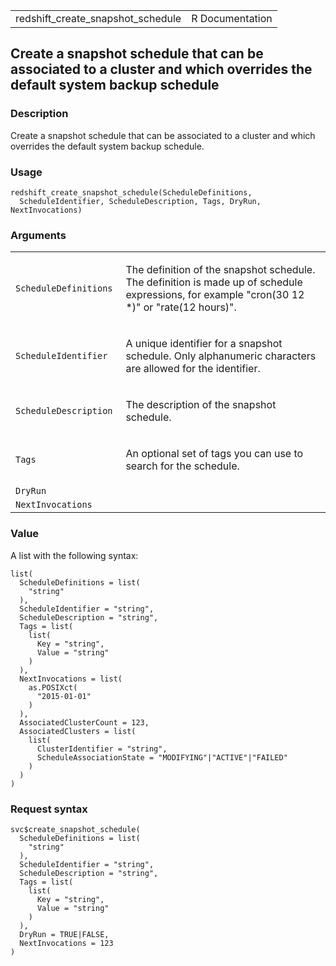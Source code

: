 <table style="width: 100%;">
<tbody>
<tr class="odd">
<td>redshift_create_snapshot_schedule</td>
<td style="text-align: right;">R Documentation</td>
</tr>
</tbody>
</table>

## Create a snapshot schedule that can be associated to a cluster and which overrides the default system backup schedule

### Description

Create a snapshot schedule that can be associated to a cluster and which
overrides the default system backup schedule.

### Usage

    redshift_create_snapshot_schedule(ScheduleDefinitions,
      ScheduleIdentifier, ScheduleDescription, Tags, DryRun, NextInvocations)

### Arguments

<table>
<colgroup>
<col style="width: 35%" />
<col style="width: 65%" />
</colgroup>
<tbody>
<tr class="odd">
<td><code
id="redshift_create_snapshot_schedule_:_ScheduleDefinitions">ScheduleDefinitions</code></td>
<td><p>The definition of the snapshot schedule. The definition is made
up of schedule expressions, for example "cron(30 12 *)" or "rate(12
hours)".</p></td>
</tr>
<tr class="even">
<td><code
id="redshift_create_snapshot_schedule_:_ScheduleIdentifier">ScheduleIdentifier</code></td>
<td><p>A unique identifier for a snapshot schedule. Only alphanumeric
characters are allowed for the identifier.</p></td>
</tr>
<tr class="odd">
<td><code
id="redshift_create_snapshot_schedule_:_ScheduleDescription">ScheduleDescription</code></td>
<td><p>The description of the snapshot schedule.</p></td>
</tr>
<tr class="even">
<td><code id="redshift_create_snapshot_schedule_:_Tags">Tags</code></td>
<td><p>An optional set of tags you can use to search for the
schedule.</p></td>
</tr>
<tr class="odd">
<td><code
id="redshift_create_snapshot_schedule_:_DryRun">DryRun</code></td>
<td></td>
</tr>
<tr class="even">
<td><code
id="redshift_create_snapshot_schedule_:_NextInvocations">NextInvocations</code></td>
<td></td>
</tr>
</tbody>
</table>

### Value

A list with the following syntax:

    list(
      ScheduleDefinitions = list(
        "string"
      ),
      ScheduleIdentifier = "string",
      ScheduleDescription = "string",
      Tags = list(
        list(
          Key = "string",
          Value = "string"
        )
      ),
      NextInvocations = list(
        as.POSIXct(
          "2015-01-01"
        )
      ),
      AssociatedClusterCount = 123,
      AssociatedClusters = list(
        list(
          ClusterIdentifier = "string",
          ScheduleAssociationState = "MODIFYING"|"ACTIVE"|"FAILED"
        )
      )
    )

### Request syntax

    svc$create_snapshot_schedule(
      ScheduleDefinitions = list(
        "string"
      ),
      ScheduleIdentifier = "string",
      ScheduleDescription = "string",
      Tags = list(
        list(
          Key = "string",
          Value = "string"
        )
      ),
      DryRun = TRUE|FALSE,
      NextInvocations = 123
    )

